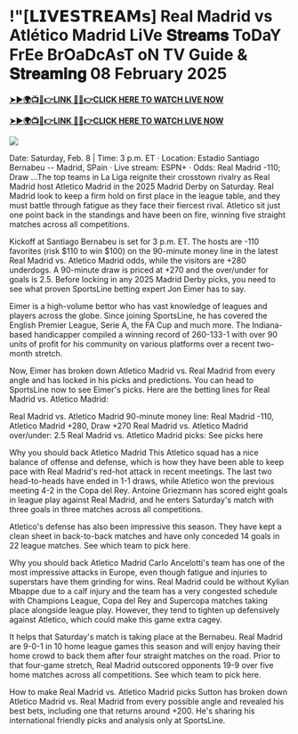 # !"[𝗟𝗜𝗩𝗘𝗦𝗧𝗥𝗘𝗔𝗠𝘀] Real Madrid vs Atlético Madrid LiVe 𝐒𝐭𝐫𝐞𝐚𝐦𝐬 ToDaY FrEe BrOaDcAsT oN TV Guide & 𝐒𝐭𝐫𝐞𝐚𝐦𝐢𝐧𝐠 08 February 2025


**[➤►🌍📺📱👉LINK 🔴✅👉CLICK HERE TO WATCH LIVE NOW](http://ultravibetv.com/soccer-pm-zit/?v=Jr+Git)**

**[➤►🌍📺📱👉LINK 🔴✅👉CLICK HERE TO WATCH LIVE NOW](http://ultravibetv.com/soccer-pm-zit/?v=Jr+Git)**

[![](https://blogger.googleusercontent.com/img/b/R29vZ2xl/AVvXsEgw86QcRTQHa_0UF_R0Ce_BfmEP5mTpVruRVIlWCPMMqp8oWxkzZavuKovDSK7oHt7t7csMbgy3jKUoCHU7kED_YXGoogHBc3NxSi3Jurev7bBa3b51d-V1n3mFx857KlyS0FiziJpcUdJgJFovmDw3IASQPNDjw8eVi3p9JbVffFfUQEfkj3-qYllz/s686/soccer.gif)](http://ultravibetv.com/soccer-pm-zit/?v=Jr+Git)

Date: Saturday, Feb. 8 | Time: 3 p.m. ET · Location: Estadio Santiago Bernabeu -- Madrid, SPain · Live stream: ESPN+ · Odds: Real Madrid -110; Draw ...The top teams in La Liga reignite their crosstown rivalry as Real Madrid host Atletico Madrid in the 2025 Madrid Derby on Saturday. Real Madrid look to keep a firm hold on first place in the league table, and they must battle through fatigue as they face their fiercest rival. Atletico sit just one point back in the standings and have been on fire, winning five straight matches across all competitions.

Kickoff at Santiago Bernabeu is set for 3 p.m. ET. The hosts are -110 favorites (risk $110 to win $100) on the 90-minute money line in the latest Real Madrid vs. Atletico Madrid odds, while the visitors are +280 underdogs. A 90-minute draw is priced at +270 and the over/under for goals is 2.5. Before locking in any 2025 Madrid Derby picks, you need to see what proven SportsLine betting expert Jon Eimer has to say.

Eimer is a high-volume bettor who has vast knowledge of leagues and players across the globe. Since joining SportsLine, he has covered the English Premier League, Serie A, the FA Cup and much more. The Indiana-based handicapper compiled a winning record of 260-133-1 with over 90 units of profit for his community on various platforms over a recent two-month stretch.  

Now, Eimer has broken down Atletico Madrid vs. Real Madrid from every angle and has locked in his picks and predictions. You can head to SportsLine now to see Eimer's picks. Here are the betting lines for Real Madrid vs. Atletico Madrid:

Real Madrid vs. Atletico Madrid 90-minute money line: Real Madrid -110, Atletico Madrid +280, Draw +270
Real Madrid vs. Atletico Madrid over/under: 2.5
Real Madrid vs. Atletico Madrid picks: See picks here

Why you should back Atletico Madrid
This Atletico squad has a nice balance of offense and defense, which is how they have been able to keep pace with Real Madrid's red-hot attack in recent meetings. The last two head-to-heads have ended in 1-1 draws, while Atletico won the previous meeting 4-2 in the Copa del Rey. Antoine Griezmann has scored eight goals in league play against Real Madrid, and he enters Saturday's match with three goals in three matches across all competitions.

Atletico's defense has also been impressive this season. They have kept a clean sheet in back-to-back matches and have only conceded 14 goals in 22 league matches. See which team to pick here.

Why you should back Atletico Madrid
Carlo Ancelotti's team has one of the most impressive attacks in Europe, even though fatigue and injuries to superstars have them grinding for wins. Real Madrid could be without Kylian Mbappe due to a calf injury and the team has a very congested schedule with Champions League, Copa del Rey and Supercopa matches taking place alongside league play. However, they tend to tighten up defensively against Atletico, which could make this game extra cagey.

It helps that Saturday's match is taking place at the Bernabeu. Real Madrid are 9-0-1 in 10 home league games this season and will enjoy having their home crowd to back them after four straight matches on the road. Prior to that four-game stretch, Real Madrid outscored opponents 19-9 over five home matches across all competitions. See which team to pick here.

How to make Real Madrid vs. Atletico Madrid picks
Sutton has broken down Atletico Madrid vs. Real Madrid from every possible angle and revealed his best bets, including one that returns around +200. He's sharing his international friendly picks and analysis only at SportsLine.
